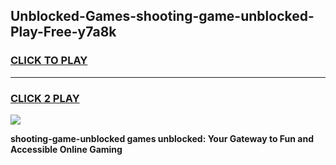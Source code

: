
## Unblocked-Games-shooting-game-unblocked-Play-Free-y7a8k
<h3>
<a href="https://premium76.site?title=shooting-game-unblocked&ref=20A">CLICK TO PLAY</a></h3>
<hr>

<h3>
<a href="https://premium76.site?title=shooting-game-unblocked&ref=20A">CLICK 2 PLAY</a>
  
</h3>

<a href="https://premium76.site?title=shooting-game-unblocked&ref=20A"><img src="https://clearcache.store/games.png"></a>


**shooting-game-unblocked games unblocked: Your Gateway to Fun and Accessible Online Gaming**
